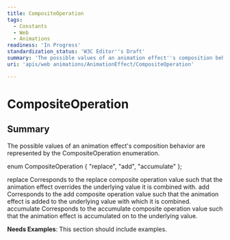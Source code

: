 ```yaml
---
title: CompositeOperation
tags:
  - Constants
  - Web
  - Animations
readiness: 'In Progress'
standardization_status: 'W3C Editor''s Draft'
summary: 'The possible values of an animation effect''s composition behavior are represented by the CompositeOperation enumeration.'
uri: 'apis/web animations/AnimationEffect/CompositeOperation'

---
```

# CompositeOperation

## Summary

The possible values of an animation effect's composition behavior are represented by the CompositeOperation enumeration.

 enum CompositeOperation { "replace", "add", "accumulate" };

 replace Corresponds to the replace composite operation value such that the animation effect overrides the underlying value it is combined with. add Corresponds to the add composite operation value such that the animation effect is added to the underlying value with which it is combined. accumulate Corresponds to the accumulate composite operation value such that the animation effect is accumulated on to the underlying value.

**Needs Examples**: This section should include examples.

